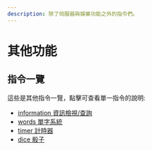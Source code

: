```yaml
---
description: 除了伺服器與娛樂功能之外的指令們。
---
```


# 其他功能

## 指令一覽

這些是其他指令一覽，點擊可查看單一指令的說明:

* [information 資訊檢視/查詢](information.md)
* [words 單字系統](<words .md>)
* [timer 計時器](timer.md)
* [dice 骰子](dice.md)
